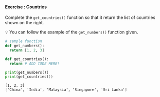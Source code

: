 #### Exercise : Countries

Complete the `get_countries()` function so that it return the list of countries shown on the right.

:bulb: You can follow the example of the `get_numbers()` function given.

<include src="inputOutput.md" boilerplate>
<span id="input">

```python
# sample function
def get_numbers():
  return [1, 2, 3]

def get_countries():
  return # ADD CODE HERE!

print(get_numbers())
print(get_countries())
```
</span>
<span id="output">

```
[1, 2, 3]
['China', 'India', 'Malaysia', 'Singapore', 'Sri Lanka']
```
</span>
</include>
